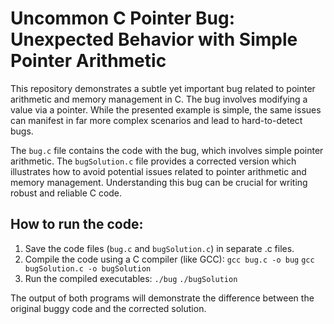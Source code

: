 # Uncommon C Pointer Bug: Unexpected Behavior with Simple Pointer Arithmetic

This repository demonstrates a subtle yet important bug related to pointer arithmetic and memory management in C.  The bug involves modifying a value via a pointer. While the presented example is simple, the same issues can manifest in far more complex scenarios and lead to hard-to-detect bugs.

The `bug.c` file contains the code with the bug, which involves simple pointer arithmetic.  The `bugSolution.c` file provides a corrected version which illustrates how to avoid potential issues related to pointer arithmetic and memory management.   Understanding this bug can be crucial for writing robust and reliable C code.

## How to run the code:

1. Save the code files (`bug.c` and `bugSolution.c`) in separate .c files.
2. Compile the code using a C compiler (like GCC): 
   `gcc bug.c -o bug`
   `gcc bugSolution.c -o bugSolution`
3. Run the compiled executables: 
   `./bug`
   `./bugSolution`

The output of both programs will demonstrate the difference between the original buggy code and the corrected solution.